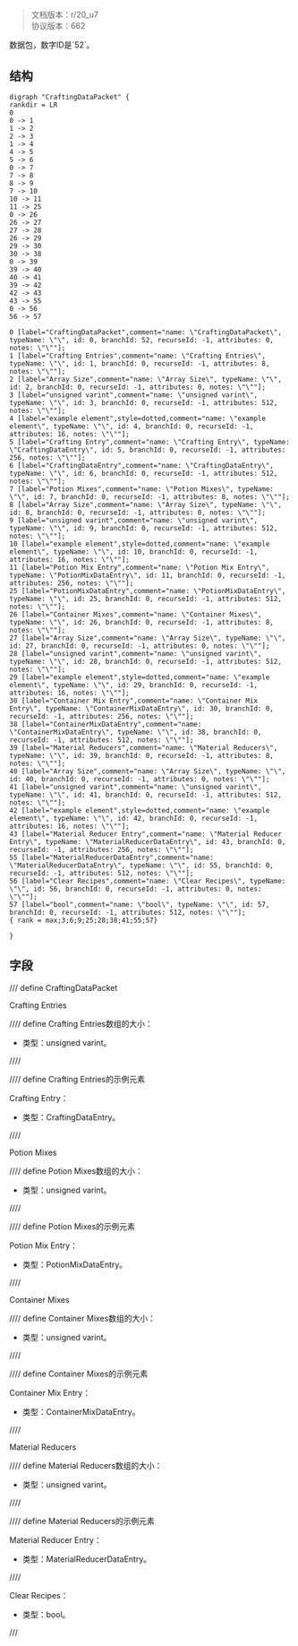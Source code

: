 # <!-- md:samp CraftingDataPacket -->

> 文档版本：r/20_u7<br/>协议版本：662

<!-- md:samp CraftingDataPacket -->数据包，数字ID是`52`。

## 结构

```viz
digraph "CraftingDataPacket" {
rankdir = LR
0
0 -> 1
1 -> 2
2 -> 3
1 -> 4
4 -> 5
5 -> 6
0 -> 7
7 -> 8
8 -> 9
7 -> 10
10 -> 11
11 -> 25
0 -> 26
26 -> 27
27 -> 28
26 -> 29
29 -> 30
30 -> 38
0 -> 39
39 -> 40
40 -> 41
39 -> 42
42 -> 43
43 -> 55
0 -> 56
56 -> 57

0 [label="CraftingDataPacket",comment="name: \"CraftingDataPacket\", typeName: \"\", id: 0, branchId: 52, recurseId: -1, attributes: 0, notes: \"\""];
1 [label="Crafting Entries",comment="name: \"Crafting Entries\", typeName: \"\", id: 1, branchId: 0, recurseId: -1, attributes: 8, notes: \"\""];
2 [label="Array Size",comment="name: \"Array Size\", typeName: \"\", id: 2, branchId: 0, recurseId: -1, attributes: 0, notes: \"\""];
3 [label="unsigned varint",comment="name: \"unsigned varint\", typeName: \"\", id: 3, branchId: 0, recurseId: -1, attributes: 512, notes: \"\""];
4 [label="example element",style=dotted,comment="name: \"example element\", typeName: \"\", id: 4, branchId: 0, recurseId: -1, attributes: 16, notes: \"\""];
5 [label="Crafting Entry",comment="name: \"Crafting Entry\", typeName: \"CraftingDataEntry\", id: 5, branchId: 0, recurseId: -1, attributes: 256, notes: \"\""];
6 [label="CraftingDataEntry",comment="name: \"CraftingDataEntry\", typeName: \"\", id: 6, branchId: 0, recurseId: -1, attributes: 512, notes: \"\""];
7 [label="Potion Mixes",comment="name: \"Potion Mixes\", typeName: \"\", id: 7, branchId: 0, recurseId: -1, attributes: 8, notes: \"\""];
8 [label="Array Size",comment="name: \"Array Size\", typeName: \"\", id: 8, branchId: 0, recurseId: -1, attributes: 0, notes: \"\""];
9 [label="unsigned varint",comment="name: \"unsigned varint\", typeName: \"\", id: 9, branchId: 0, recurseId: -1, attributes: 512, notes: \"\""];
10 [label="example element",style=dotted,comment="name: \"example element\", typeName: \"\", id: 10, branchId: 0, recurseId: -1, attributes: 16, notes: \"\""];
11 [label="Potion Mix Entry",comment="name: \"Potion Mix Entry\", typeName: \"PotionMixDataEntry\", id: 11, branchId: 0, recurseId: -1, attributes: 256, notes: \"\""];
25 [label="PotionMixDataEntry",comment="name: \"PotionMixDataEntry\", typeName: \"\", id: 25, branchId: 0, recurseId: -1, attributes: 512, notes: \"\""];
26 [label="Container Mixes",comment="name: \"Container Mixes\", typeName: \"\", id: 26, branchId: 0, recurseId: -1, attributes: 8, notes: \"\""];
27 [label="Array Size",comment="name: \"Array Size\", typeName: \"\", id: 27, branchId: 0, recurseId: -1, attributes: 0, notes: \"\""];
28 [label="unsigned varint",comment="name: \"unsigned varint\", typeName: \"\", id: 28, branchId: 0, recurseId: -1, attributes: 512, notes: \"\""];
29 [label="example element",style=dotted,comment="name: \"example element\", typeName: \"\", id: 29, branchId: 0, recurseId: -1, attributes: 16, notes: \"\""];
30 [label="Container Mix Entry",comment="name: \"Container Mix Entry\", typeName: \"ContainerMixDataEntry\", id: 30, branchId: 0, recurseId: -1, attributes: 256, notes: \"\""];
38 [label="ContainerMixDataEntry",comment="name: \"ContainerMixDataEntry\", typeName: \"\", id: 38, branchId: 0, recurseId: -1, attributes: 512, notes: \"\""];
39 [label="Material Reducers",comment="name: \"Material Reducers\", typeName: \"\", id: 39, branchId: 0, recurseId: -1, attributes: 8, notes: \"\""];
40 [label="Array Size",comment="name: \"Array Size\", typeName: \"\", id: 40, branchId: 0, recurseId: -1, attributes: 0, notes: \"\""];
41 [label="unsigned varint",comment="name: \"unsigned varint\", typeName: \"\", id: 41, branchId: 0, recurseId: -1, attributes: 512, notes: \"\""];
42 [label="example element",style=dotted,comment="name: \"example element\", typeName: \"\", id: 42, branchId: 0, recurseId: -1, attributes: 16, notes: \"\""];
43 [label="Material Reducer Entry",comment="name: \"Material Reducer Entry\", typeName: \"MaterialReducerDataEntry\", id: 43, branchId: 0, recurseId: -1, attributes: 256, notes: \"\""];
55 [label="MaterialReducerDataEntry",comment="name: \"MaterialReducerDataEntry\", typeName: \"\", id: 55, branchId: 0, recurseId: -1, attributes: 512, notes: \"\""];
56 [label="Clear Recipes",comment="name: \"Clear Recipes\", typeName: \"\", id: 56, branchId: 0, recurseId: -1, attributes: 0, notes: \"\""];
57 [label="bool",comment="name: \"bool\", typeName: \"\", id: 57, branchId: 0, recurseId: -1, attributes: 512, notes: \"\""];
{ rank = max;3;6;9;25;28;38;41;55;57}

}

```

## 字段

/// define
CraftingDataPacket

Crafting Entries

//// define
Crafting Entries数组的大小：<!-- md:samp unsigned varint -->

- 类型：unsigned varint。


////


//// define
Crafting Entries的示例元素

Crafting Entry：[<!-- md:samp CraftingDataEntry -->](../types/craftingdataentry.md)

- 类型：CraftingDataEntry。


////


Potion Mixes

//// define
Potion Mixes数组的大小：<!-- md:samp unsigned varint -->

- 类型：unsigned varint。


////


//// define
Potion Mixes的示例元素

Potion Mix Entry：[<!-- md:samp PotionMixDataEntry -->](../types/potionmixdataentry.md)

- 类型：PotionMixDataEntry。


////


Container Mixes

//// define
Container Mixes数组的大小：<!-- md:samp unsigned varint -->

- 类型：unsigned varint。


////


//// define
Container Mixes的示例元素

Container Mix Entry：[<!-- md:samp ContainerMixDataEntry -->](../types/containermixdataentry.md)

- 类型：ContainerMixDataEntry。


////


Material Reducers

//// define
Material Reducers数组的大小：<!-- md:samp unsigned varint -->

- 类型：unsigned varint。


////


//// define
Material Reducers的示例元素

Material Reducer Entry：[<!-- md:samp MaterialReducerDataEntry -->](../types/materialreducerdataentry.md)

- 类型：MaterialReducerDataEntry。


////


Clear Recipes：<!-- md:samp bool -->

- 类型：bool。


///
